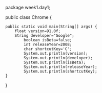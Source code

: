 package week1.day1;

public class Chrome {

	public static void main(String[] args) {
		float version=91.0f;
		String developer="Google";
			boolean isBeta=false;
			int releaseYear=2008;
			char shortcutKey='C';
			System.out.println(version);
			System.out.println(developer);
			System.out.println(isBeta);
			System.out.println(releaseYear);
			System.out.println(shortcutKey);
	}

}
